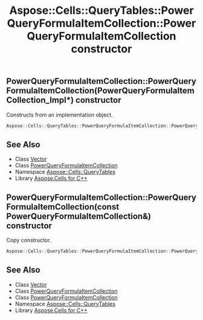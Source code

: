 ﻿---
title: Aspose::Cells::QueryTables::PowerQueryFormulaItemCollection::PowerQueryFormulaItemCollection constructor
linktitle: PowerQueryFormulaItemCollection
second_title: Aspose.Cells for C++ API Reference
description: 'Aspose::Cells::QueryTables::PowerQueryFormulaItemCollection::PowerQueryFormulaItemCollection constructor. Constructs from an implementation object in C++.'
type: docs
weight: 100
url: /cpp/aspose.cells.querytables/powerqueryformulaitemcollection/powerqueryformulaitemcollection/
---
## PowerQueryFormulaItemCollection::PowerQueryFormulaItemCollection(PowerQueryFormulaItemCollection_Impl*) constructor


Constructs from an implementation object.

```cpp
Aspose::Cells::QueryTables::PowerQueryFormulaItemCollection::PowerQueryFormulaItemCollection(PowerQueryFormulaItemCollection_Impl *impl)
```

## See Also

* Class [Vector](../../../aspose.cells/vector/)
* Class [PowerQueryFormulaItemCollection](../)
* Namespace [Aspose::Cells::QueryTables](../../)
* Library [Aspose.Cells for C++](../../../)
## PowerQueryFormulaItemCollection::PowerQueryFormulaItemCollection(const PowerQueryFormulaItemCollection\&) constructor


Copy constructor.

```cpp
Aspose::Cells::QueryTables::PowerQueryFormulaItemCollection::PowerQueryFormulaItemCollection(const PowerQueryFormulaItemCollection &src)
```

## See Also

* Class [Vector](../../../aspose.cells/vector/)
* Class [PowerQueryFormulaItemCollection](../)
* Class [PowerQueryFormulaItemCollection](../)
* Namespace [Aspose::Cells::QueryTables](../../)
* Library [Aspose.Cells for C++](../../../)
